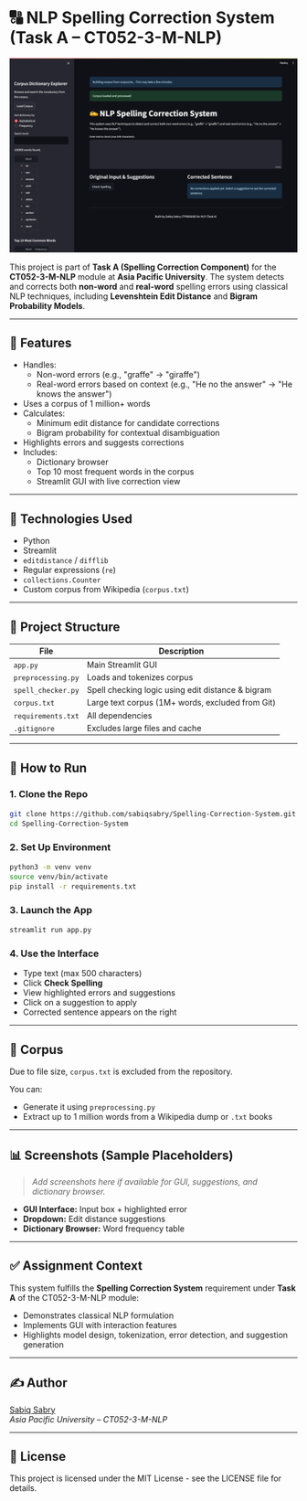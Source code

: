 # 🔠 NLP Spelling Correction System (Task A – CT052-3-M-NLP)

![Screenshot of the NLP Spelling Correction System Streamlit App](NLP%20Spelling%20Correction%20System.png)

This project is part of **Task A (Spelling Correction Component)** for the **CT052-3-M-NLP** module at **Asia Pacific University**. The system detects and corrects both **non-word** and **real-word** spelling errors using classical NLP techniques, including **Levenshtein Edit Distance** and **Bigram Probability Models**.

---

## 📌 Features

- Handles:
  - Non-word errors (e.g., "graffe" → "giraffe")
  - Real-word errors based on context (e.g., "He no the answer" → "He knows the answer")
- Uses a corpus of 1 million+ words
- Calculates:
  - Minimum edit distance for candidate corrections
  - Bigram probability for contextual disambiguation
- Highlights errors and suggests corrections
- Includes:
  - Dictionary browser
  - Top 10 most frequent words in the corpus
  - Streamlit GUI with live correction view

---

## 🧠 Technologies Used

- Python
- Streamlit
- `editdistance` / `difflib`
- Regular expressions (`re`)
- `collections.Counter`
- Custom corpus from Wikipedia (`corpus.txt`)

---

## 📁 Project Structure

| File                | Description                                       |
|---------------------|---------------------------------------------------|
| `app.py`            | Main Streamlit GUI                                |
| `preprocessing.py`  | Loads and tokenizes corpus                        |
| `spell_checker.py`  | Spell checking logic using edit distance & bigram |
| `corpus.txt`        | Large text corpus (1M+ words, excluded from Git)  |
| `requirements.txt`  | All dependencies                                  |
| `.gitignore`        | Excludes large files and cache                    |

---

## 🚀 How to Run

### 1. Clone the Repo
```bash
git clone https://github.com/sabiqsabry/Spelling-Correction-System.git
cd Spelling-Correction-System
```

### 2. Set Up Environment

```bash
python3 -m venv venv
source venv/bin/activate
pip install -r requirements.txt
```

### 3. Launch the App

```bash
streamlit run app.py
```

### 4. Use the Interface

* Type text (max 500 characters)
* Click **Check Spelling**
* View highlighted errors and suggestions
* Click on a suggestion to apply
* Corrected sentence appears on the right

---

## 📂 Corpus

Due to file size, `corpus.txt` is excluded from the repository.

You can:

* Generate it using `preprocessing.py`
* Extract up to 1 million words from a Wikipedia dump or `.txt` books

---

## 📊 Screenshots (Sample Placeholders)

> _Add screenshots here if available for GUI, suggestions, and dictionary browser._

- **GUI Interface:** Input box + highlighted error
- **Dropdown:** Edit distance suggestions
- **Dictionary Browser:** Word frequency table

---

## ✅ Assignment Context

This system fulfills the **Spelling Correction System** requirement under **Task A** of the CT052-3-M-NLP module:

* Demonstrates classical NLP formulation
* Implements GUI with interaction features
* Highlights model design, tokenization, error detection, and suggestion generation

---

## ✍️ Author

[Sabiq Sabry](https://github.com/sabiqsabry)  
*Asia Pacific University – CT052-3-M-NLP*

---

## 📝 License

This project is licensed under the MIT License - see the LICENSE file for details. 